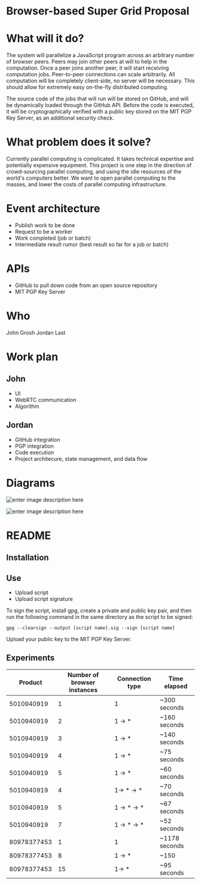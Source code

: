 # Browser-based Super Grid Proposal

# What will it do?

The system will parallelize a JavaScript program across an arbitrary number of browser peers. Peers may join other peers at will to help in the computation. Once a peer joins another peer, it will start receiving computation jobs. Peer-to-peer connections can scale arbitrarily. All computation will be completely client-side, no server will be necessary. This should allow for extremely easy on-the-fly distributed computing.

The source code of the jobs that will run will be stored on GitHub, and will be dynamically loaded through the GitHub API. Before the code is executed, it will be cryptographically verified with a public key stored on the MIT PGP Key Server, as an additional security check.

# What problem does it solve?

Currently parallel computing is complicated. It takes technical expertise and potentially expensive equipment. This project is one step in the direction of crowd-sourcing parallel computing, and using the idle resources of the world's computers better. We want to open parallel computing to the masses, and lower the costs of parallel computing infrastructure.

# Event architecture

* Publish work to be done
* Request to be a worker
* Work completed (job or batch)
* Intermediate result rumor (best result so far for a job or batch)

# APIs

* GitHub to pull down code from an open source repository
* MIT PGP Key Server

# Who

John Grosh
Jordan Last

# Work plan

## John
* UI
* WebRTC communication
* Algorithm

## Jordan
* GitHub integration
* PGP integration
* Code execution
* Project architecure, state management, and data flow

# Diagrams

![enter image description here](https://docs.google.com/drawings/d/1Uv0rXXEIHlaE7gr-UXU3ElSDU0-fvr6D_0UT1F7aejg/pub?w=960&h=720)

![enter image description here](https://docs.google.com/drawings/d/1FnWCnxMmjMJBy-0KmErkQjRR5_Q_0gKK0P-FLSiEDYc/pub?w=960&h=720)

# README

## Installation



## Use

* Upload script
* Upload script signature

To sign the script, install gpg, create a private and public key pair, and then run the following command in the same directory as the script to be signed:
```
gpg --clearsign --output [script name].sig --sign [script name]
```

Upload your public key to the MIT PGP Key Server.

## Experiments

Product | Number of browser instances | Connection type | Time elapsed
--- | --- | --- | ---
5010940919 | 1 | 1 | ~300 seconds
5010940919 | 2 | 1 -> * | ~160 seconds
5010940919 | 3 | 1 -> * | ~140 seconds
5010940919 | 4 | 1 -> * | ~75 seconds
5010940919 | 5 | 1 -> * | ~60 seconds
5010940919 | 4 | 1-> * -> * | ~70 seconds
5010940919 | 5 | 1 -> * -> * | ~67 seconds
5010940919 | 7 | 1 -> * -> * | ~52 seconds
80978377453 | 1 | 1 | ~1178 seconds
80978377453 | 8 | 1 -> * | ~150
80978377453 | 15 | 1-> * | ~95 seconds
